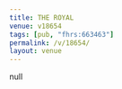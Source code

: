 ```yaml
---
title: THE ROYAL
venue: v18654
tags: [pub, "fhrs:663463"]
permalink: /v/18654/
layout: venue
---
```

null